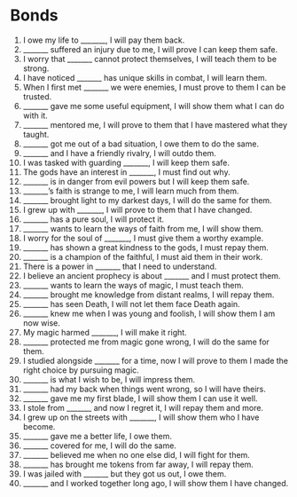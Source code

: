 # Bonds

1. I owe my life to _______, I will pay them back.
2. _______ suffered an injury due to me, I will prove I can keep them safe.
3. I worry that _______ cannot protect themselves, I will teach them to be
   strong.
4. I have noticed _______ has unique skills in combat, I will learn them.
5. When I first met _______ we were enemies, I must prove to them I can be
   trusted.
6. _______ gave me some useful equipment, I will show them what I can do with
   it.
7. _______ mentored me, I will prove to them that I have mastered what they
   taught.
8. _______ got me out of a bad situation, I owe them to do the same.
9. _______ and I have a friendly rivalry, I will outdo them.
10. I was tasked with guarding _______, I will keep them safe.
11. The gods have an interest in _______, I must find out why.
12. _______ is in danger from evil powers but I will keep them safe.
13. _______’s faith is strange to me, I will learn much from them.
14. _______ brought light to my darkest days, I will do the same for them.
15. I grew up with _______, I will prove to them that I have changed.
16. _______ has a pure soul, I will protect it.
17. _______ wants to learn the ways of faith from me, I will show them.
18. I worry for the soul of _______, I must give them a worthy example.
19. _______ has shown a great kindness to the gods, I must repay them.
20. _______ is a champion of the faithful, I must aid them in their work.
21. There is a power in _______ that I need to understand.
22. I believe an ancient prophecy is about _______ and I must protect them.
23. _______ wants to learn the ways of magic, I must teach them.
24. _______ brought me knowledge from distant realms, I will repay them.
25. _______ has seen Death, I will not let them face Death again.
26. _______ knew me when I was young and foolish, I will show them I am now
    wise.
27. My magic harmed _______, I will make it right.
28. _______ protected me from magic gone wrong, I will do the same for them.
29. I studied alongside _______ for a time, now I will prove to them I made the
    right choice by pursuing magic.
30. _______ is what I wish to be, I will impress them.
31. _______ had my back when things went wrong, so I will have theirs.
32. _______ gave me my first blade, I will show them I can use it well.
33. I stole from _______ and now I regret it, I will repay them and more.
34. I grew up on the streets with _______, I will show them who I have become.
35. _______ gave me a better life, I owe them.
36. _______ covered for me, I will do the same.
37. _______ believed me when no one else did, I will fight for them.
38. _______ has brought me tokens from far away, I will repay them.
39. I was jailed with _______ but they got us out, I owe them.
40. _______ and I worked together long ago, I will show them I have changed.
